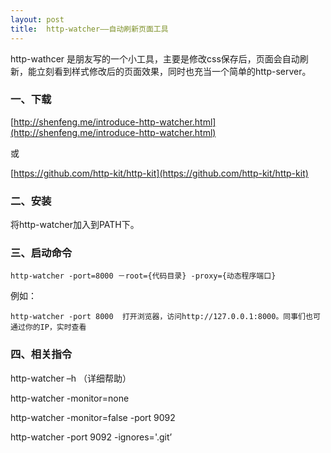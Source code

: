 ```yaml
---
layout: post
title:  http-watcher——自动刷新页面工具
---
```




http-wathcer 是朋友写的一个小工具，主要是修改css保存后，页面会自动刷新，能立刻看到样式修改后的页面效果，同时也充当一个简单的http-server。

### 一、下载

[http://shenfeng.me/introduce-http-watcher.html](http://shenfeng.me/introduce-http-watcher.html)

或

[https://github.com/http-kit/http-kit](https://github.com/http-kit/http-kit)


### 二、安装

将http-watcher加入到PATH下。

### 三、启动命令

```
http-watcher -port=8000 －root={代码目录} -proxy={动态程序端口}
```

例如：

```
http-watcher -port 8000  打开浏览器，访问http://127.0.0.1:8000。同事们也可通过你的IP，实时查看
```


### 四、相关指令

http-watcher –h  （详细帮助）

http-watcher -monitor=none

http-watcher -monitor=false -port 9092

http-watcher -port 9092 -ignores='.git’




